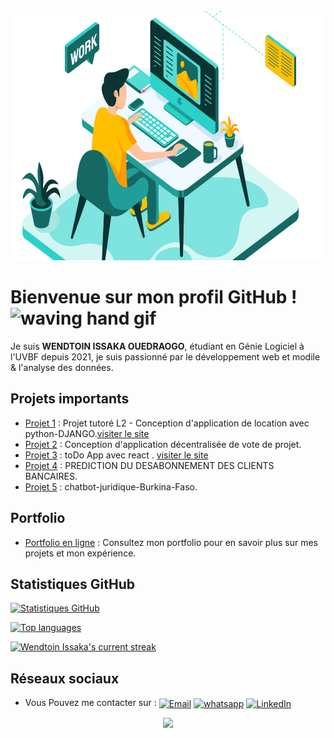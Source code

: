 
<!-- ![Statistiques GitHub](developer-working-Converti-1170x700.webp) -->
<img src="developer-working-Converti-1170x700.webp" alt="Statistiques GitHub" height="400" >



<!-- # Bienvenue👋 sur mon profil GitHub ! -->
# Bienvenue sur mon profil GitHub !  <img src="https://user-images.githubusercontent.com/72663882/171687151-bb31c996-c9d2-49c8-b593-734946893b23.gif" alt="waving hand gif" aria-hidden="true" width="40" />

Je suis **WENDTOIN ISSAKA OUEDRAOGO**, étudiant en Génie Logiciel à l'UVBF depuis 2021, je suis passionné par le développement web et modile & l'analyse des données.

## Projets importants

- [Projet 1](https://github.com/wendtoinissaka/projet_tutore_django_L2.git)  : Projet tutoré L2 - Conception d'application de location avec python-DJANGO.[visiter le site](https://lacapacitee.onrender.com)
- [Projet 2](https://github.com/wendtoinissaka/Decentralized-Project-Voting.git) : Conception d'application décentralisée de vote de projet.
- [Projet 3](https://wendtoinissaka.github.io/todo-app-in-react/)  : toDo App avec react . [visiter le site](https://wendtoinissaka.github.io/todo-app-in-react/)
- [Projet 4](https://github.com/wendtoinissaka/wendtoinissaka/edit/main/README.md#L1C0)  : PREDICTION DU DESABONNEMENT DES CLIENTS BANCAIRES.
- [Projet 5](https://github.com/wendtoinissaka/projet-tutore-L3-chatbot-sensibilisation-droits-et-lois-BF/tree/main/back) : chatbot-juridique-Burkina-Faso.
## Portfolio

- [Portfolio en ligne](https://wendtoinissaka.github.io/) : Consultez mon portfolio pour en savoir plus sur mes projets et mon expérience.
<!--
## Contact

- Email : [ouedraogowendtoinissaka@gmail.como](mailto:ouedraogowendtoinissaka@gmail.com)
- LinkedIn : [linkedin.com/in/wendtoin-issaka-ouedraogo](https://www.linkedin.com/in/wendtoin-issaka-ouedraogo-ab92782a2)
-->
## Statistiques GitHub

 [![Statistiques GitHub](https://bad-apple-github-readme.vercel.app/api?username=wendtoinissaka&show_icons=true&count_private=true&line_height=20&icon_color=00b3ff&theme=blue-green&title_color=00b3ff)](#)

[![Top languages](https://github-readme-mwendwa.vercel.app/api/top-langs/?username=wendtoinissaka&layout=compact&count_private=true&theme=blue-green&title_color=00b3ff)](#)

[![Wendtoin Issaka's current streak](https://streak-stats.demolab.com/?user=wendtoinissaka&count_private=true&theme=blue-green&title_color=00b3ff)](#)


## Réseaux sociaux
<!--
- Twitter : [Twitter](lien_vers_votre_profil_twitter)
- LinkedIn : [LinkedIn](https://www.linkedin.com/in/wendtoin-issaka-ouedraogo-ab92782a2) -->
- Vous Pouvez me contacter sur : </a> <a href="mailto:lacapacitee@gmail.com" title="Email"><img alt="Email" src="https://img.shields.io/badge/Gmail-D14836?style=for-the-badge&logo=gmail&logoColor=white" height="30" align="center"/></a> <a href="https://wa.me/message/P6RUKFUDTZKRF1" title="Whatsapp"><img alt="whatsapp"  src="https://img.shields.io/badge/WhatsApp-25D366?style=for-the-badge&logo=whatsapp&logoColor=white" height="30" align="center"/></a> <a href="https://www.linkedin.com/in/wendtoinissaka/"><img  alt="LinkedIn" title="LinkedIn" src="https://img.shields.io/static/v1?message=LinkedIn&logo=linkedin&label=&color=0077B5&logoColor=white&labelColor=&style=for-the-badge" height="30" align="center" /></a> 

<!--
**wendtoinissaka/wendtoinissaka** is a ✨ _special_ ✨ repository because its `README.md` (this file) appears on your GitHub profile.

Here are some ideas to get you started:

- 🔭 I’m currently working on ...
- 🌱 I’m currently learning ...
- 👯 I’m looking to collaborate on ...
- 🤔 I’m looking for help with ...
- 💬 Ask me about ...
- 📫 How to reach me: ...
- 😄 Pronouns: ...
- ⚡ Fun fact: ...
-->

<p align="center">
     <img src="https://capsule-render.vercel.app/api?type=waving&color=gradient&height=100&section=footer"/>
</p>
